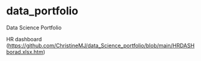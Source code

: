 # data_portfolio
Data Science Portfolio

HR dashboard (https://github.com/ChristineMJ/data_Science_portfolio/blob/main/HRDASHborad.xlsx.htm)

